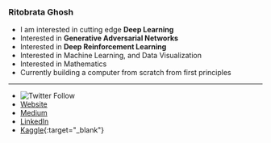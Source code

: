 ### Ritobrata Ghosh
- I am interested in cutting edge **Deep Learning**
- Interested in **Generative Adversarial Networks**
- Interested in **Deep Reinforcement Learning**
- Interested in Machine Learning, and Data Visualization
- Interested in Mathematics
- Currently building a computer from scratch from first principles

____
- ![Twitter Follow](https://img.shields.io/twitter/follow/AllesistKode?logoColor=%233283a8&style=for-the-badge&color=blue&logo=twitter)
- [Website](https://ghosh-r.github.io)
- [Medium](https://medium.com/@r-ghosh)
- [LinkedIn](https://www.linkedin.com/in/ritobrata-ghosh/)
- [Kaggle](https://www.kaggle.com/truthr){:target="_blank"}



<!--
**ghosh-r/ghosh-r** is a ✨ _special_ ✨ repository because its `README.md` (this file) appears on your GitHub profile.

Here are some ideas to get you started:

- 🔭 I’m currently working on ...
- 🌱 I’m currently learning ...
- 👯 I’m looking to collaborate on ...
- 🤔 I’m looking for help with ...
- 💬 Ask me about ...
- 📫 How to reach me: ...
- 😄 Pronouns: ...
- ⚡ Fun fact: ...
-->
